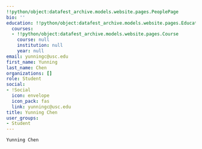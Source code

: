```yaml
---
!!python/object:datafest_archive.models.website.pages.PeoplePage
bio: ''
education: !!python/object:datafest_archive.models.website.pages.Education
  courses:
  - !!python/object:datafest_archive.models.website.pages.Course
    course: null
    institution: null
    year: null
email: yunningc@usc.edu
first_name: Yunning
last_name: Chen
organizations: []
role: Student
social:
- !Social
  icon: envelope
  icon_pack: fas
  link: yunningc@usc.edu
title: Yunning Chen
user_groups:
- Student
---
```


    Yunning Chen
    